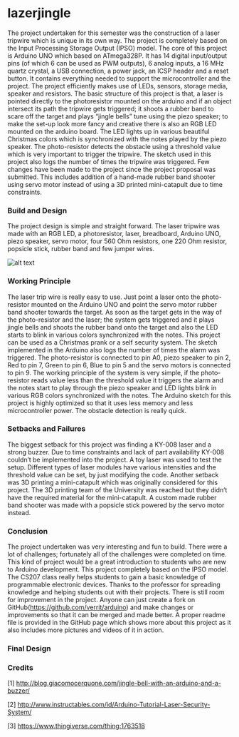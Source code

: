 # lazerjingle
The project undertaken for this semester was the construction of a laser tripwire which is unique in its own way. The project is completely based on the Input Processing Storage Output (IPSO) model. The core of this project is Arduino UNO which based on ATmega328P. It has 14 digital input/output pins (of which 6 can be used as PWM outputs), 6 analog inputs, a 16 MHz quartz crystal, a USB connection, a power jack, an ICSP header and a reset button. It contains everything needed to support the microcontroller and the project. The project efficiently makes use of LEDs, sensors, storage media, speaker and resistors. The basic structure of this project is that, a laser is pointed directly to the photoresistor mounted on the arduino and if an object intersect its path the tripwire gets triggered; it shoots a rubber band to scare off the target and plays “jingle bells” tune using the piezo speaker; to make the set-up look more fancy and creative there is also an RGB LED mounted on the arduino board. The LED lights up in various beautiful Christmas colors which is synchronized with the notes played by the piezo speaker.
	The photo-resistor detects the obstacle using a threshold value which is very important to trigger the tripwire. The sketch used in this project also logs the number of times the tripwire was triggered.
Few changes have been made to the project since the project proposal was submitted. This includes addition of a hand-made rubber band shooter using servo motor instead of using a 3D printed mini-catapult due to time constraints.

### Build and Design

The project design is simple and straight forward. The laser tripwire was made with an RGB LED, a photoresistor, laser, breadboard, Arduino UNO, piezo speaker, servo motor, four 560 Ohm resistors, one 220 Ohm resistor, popsicle stick, rubber band and few jumper wires.

![alt text](https://i.imgur.com/d0MNIxp.jpg "design")


### Working Principle

The laser trip wire is really easy to use. Just point a laser onto the photo-resistor mounted on the Arduino UNO and point the servo motor rubber band shooter towards the target. As soon as the target gets in the way of the photo-resistor and the laser; the system gets triggered and it plays jingle bells and shoots the rubber band onto the target and also the LED starts to blink in various colors synchronized with the notes. This project can be used as a Christmas prank or a self security system. The sketch implemented in the Arduino also logs the number of times the alarm was triggered.
The photo-resistor is connected to pin A0, piezo speaker to pin 2, Red to pin 7, Green to pin 6, Blue to pin 5 and the servo motors is connected to pin 9. The working principle of the system is very simple, if the photo-resistor reads value less than the threshold value it triggers the alarm and the notes start to play through the piezo speaker and LED lights blink in various RGB colors synchronized with the notes. The Arduino sketch for this project is highly optimized so that it uses less memory and less microcontroller power. The obstacle detection is really quick.

### Setbacks and Failures

The biggest setback for this project was finding a KY-008 laser and a strong buzzer. Due to time constraints and lack of part availability KY-008 couldn’t be implemented into the project. A toy laser was used to test the setup. Different types of laser modules have various intensities and the threshold value can be set, by just modifying the code. Another setback was 3D printing a mini-catapult which was originally considered for this project. The 3D printing team of the University was reached but they didn’t have the required material for the mini-catapult. A custom made rubber band shooter was made with a popsicle stick powered by the servo motor instead.

### Conclusion

The project undertaken was very interesting and fun to build. There were a lot of challenges; fortunately all of the challenges were completed on time. This kind of project would be a great introduction to students who are new to Arduino development. This project completely based on the IPSO model.
The CS207 class really helps students to gain a basic knowledge of programmable electronic devices. Thanks to the professor for spreading knowledge and helping students out with their projects. There is still room for improvement in the project. Anyone can just create a fork on GitHub(https://github.com/verrit/arduino) and make changes or improvements so that it can be merged and made better. A proper readme file is provided in the GitHub page which shows more about this project as it also includes more pictures and videos of it in action.

### Final Design



### Credits

[1] http://blog.giacomocerquone.com/jingle-bell-with-an-arduino-and-a-buzzer/

[2] http://www.instructables.com/id/Arduino-Tutorial-Laser-Security-System/

[3] https://www.thingiverse.com/thing:1763518
